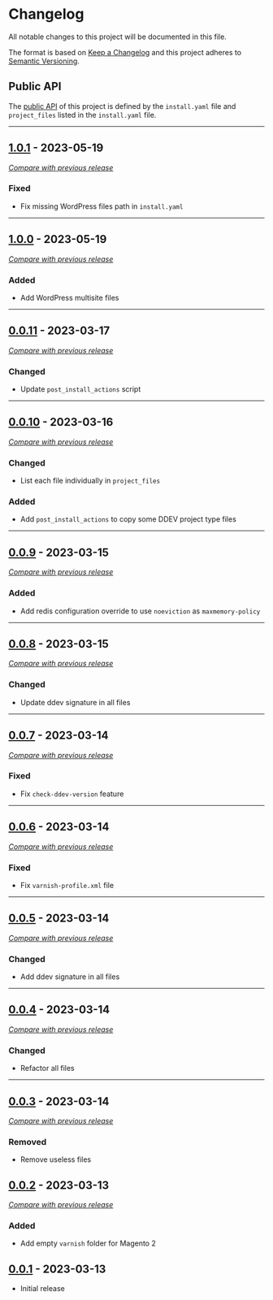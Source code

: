 
# Changelog
All notable changes to this project will be documented in this file.

The format is based on [Keep a Changelog](https://keepachangelog.com/en/) and this project adheres to [Semantic Versioning](https://semver.org/spec/v2.0.0.html).

## Public API

The [public API](https://semver.org/spec/v2.0.0.html#spec-item-1) of this project is defined by the `install.yaml`
file and `project_files` listed in the `install.yaml` file.

------

## [1.0.1](https://github.com/julienloizelet/ddev-tools/releases/tag/v1.0.1) - 2023-05-19
[_Compare with previous release_](https://github.com/julienloizelet/ddev-tools/compare/v1.0.0...v1.0.1)


### Fixed

- Fix missing WordPress files path in `install.yaml`


---

## [1.0.0](https://github.com/julienloizelet/ddev-tools/releases/tag/v1.0.0) - 2023-05-19
[_Compare with previous release_](https://github.com/julienloizelet/ddev-tools/compare/v0.0.11...v1.0.0)


### Added

- Add WordPress multisite files


---


## [0.0.11](https://github.com/julienloizelet/ddev-tools/releases/tag/v0.0.11) - 2023-03-17
[_Compare with previous release_](https://github.com/julienloizelet/ddev-tools/compare/v0.0.10...v0.0.11)


### Changed

- Update `post_install_actions` script


---


## [0.0.10](https://github.com/julienloizelet/ddev-tools/releases/tag/v0.0.10) - 2023-03-16
[_Compare with previous release_](https://github.com/julienloizelet/ddev-tools/compare/v0.0.9...v0.0.10)


### Changed

- List each file individually in `project_files`

### Added

- Add `post_install_actions` to copy some DDEV project type files 

---


## [0.0.9](https://github.com/julienloizelet/ddev-tools/releases/tag/v0.0.9) - 2023-03-15
[_Compare with previous release_](https://github.com/julienloizelet/ddev-tools/compare/v0.0.8...v0.0.9)

### Added

- Add redis configuration override to use `noeviction` as `maxmemory-policy`

---


## [0.0.8](https://github.com/julienloizelet/ddev-tools/releases/tag/v0.0.8) - 2023-03-15
[_Compare with previous release_](https://github.com/julienloizelet/ddev-tools/compare/v0.0.7...v0.0.8)

### Changed

- Update ddev signature in all files

---


## [0.0.7](https://github.com/julienloizelet/ddev-tools/releases/tag/v0.0.7) - 2023-03-14
[_Compare with previous release_](https://github.com/julienloizelet/ddev-tools/compare/v0.0.6...v0.0.7)

### Fixed

- Fix `check-ddev-version` feature

---


## [0.0.6](https://github.com/julienloizelet/ddev-tools/releases/tag/v0.0.6) - 2023-03-14
[_Compare with previous release_](https://github.com/julienloizelet/ddev-tools/compare/v0.0.5...v0.0.6)

### Fixed

- Fix `varnish-profile.xml` file

---

## [0.0.5](https://github.com/julienloizelet/ddev-tools/releases/tag/v0.0.5) - 2023-03-14
[_Compare with previous release_](https://github.com/julienloizelet/ddev-tools/compare/v0.0.4...v0.0.5)

### Changed

- Add ddev signature in all files

---

## [0.0.4](https://github.com/julienloizelet/ddev-tools/releases/tag/v0.0.4) - 2023-03-14
[_Compare with previous release_](https://github.com/julienloizelet/ddev-tools/compare/v0.0.3...v0.0.4)

### Changed

- Refactor all files

---

## [0.0.3](https://github.com/julienloizelet/ddev-tools/releases/tag/v0.0.3) - 2023-03-14
[_Compare with previous release_](https://github.com/julienloizelet/ddev-tools/compare/v0.0.2...v0.0.3)

### Removed

- Remove useless files


## [0.0.2](https://github.com/julienloizelet/ddev-tools/releases/tag/v0.0.2) - 2023-03-13
[_Compare with previous release_](https://github.com/julienloizelet/ddev-tools/compare/v0.0.1...v0.0.2)

### Added

- Add empty `varnish` folder for Magento 2


## [0.0.1](https://github.com/julienloizelet/ddev-tools/releases/tag/v0.0.1) - 2023-03-13

- Initial release

